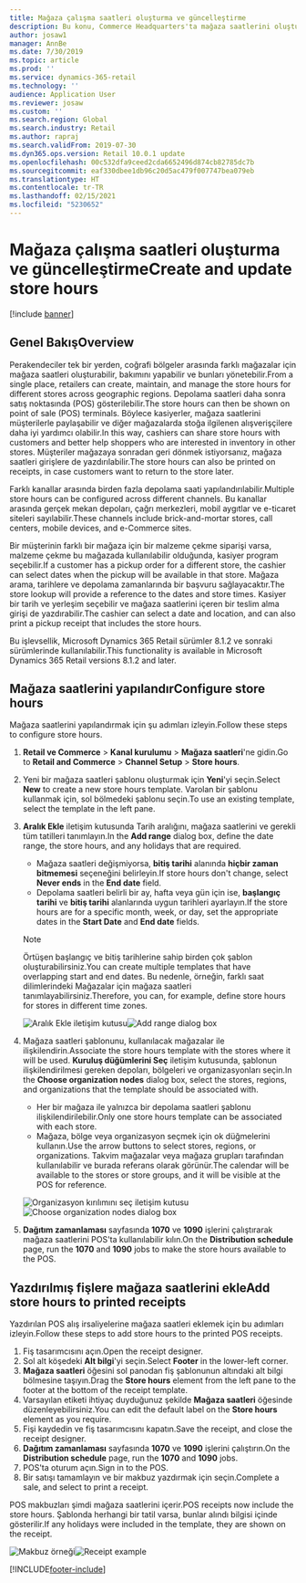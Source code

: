 ```yaml
---
title: Mağaza çalışma saatleri oluşturma ve güncelleştirme
description: Bu konu, Commerce Headquarters'ta mağaza saatlerini oluşturmayı ve güncelleştirmeyi açıklar.
author: josaw1
manager: AnnBe
ms.date: 7/30/2019
ms.topic: article
ms.prod: ''
ms.service: dynamics-365-retail
ms.technology: ''
audience: Application User
ms.reviewer: josaw
ms.custom: ''
ms.search.region: Global
ms.search.industry: Retail
ms.author: rapraj
ms.search.validFrom: 2019-07-30
ms.dyn365.ops.version: Retail 10.0.1 update
ms.openlocfilehash: 00c532dfa9ceed2cda6652496d874cb82785dc7b
ms.sourcegitcommit: eaf330dbee1db96c20d5ac479f007747bea079eb
ms.translationtype: HT
ms.contentlocale: tr-TR
ms.lasthandoff: 02/15/2021
ms.locfileid: "5230652"
---
```

# <a name="create-and-update-store-hours"></a><span data-ttu-id="1a484-103">Mağaza çalışma saatleri oluşturma ve güncelleştirme</span><span class="sxs-lookup"><span data-stu-id="1a484-103">Create and update store hours</span></span>

[!include [banner](../../includes/banner.md)]

## <a name="overview"></a><span data-ttu-id="1a484-104">Genel Bakış</span><span class="sxs-lookup"><span data-stu-id="1a484-104">Overview</span></span>

<span data-ttu-id="1a484-105">Perakendeciler tek bir yerden, coğrafi bölgeler arasında farklı mağazalar için mağaza saatleri oluşturabilir, bakımını yapabilir ve bunları yönetebilir.</span><span class="sxs-lookup"><span data-stu-id="1a484-105">From a single place, retailers can create, maintain, and manage the store hours for different stores across geographic regions.</span></span> <span data-ttu-id="1a484-106">Depolama saatleri daha sonra satış noktasında (POS) gösterilebilir.</span><span class="sxs-lookup"><span data-stu-id="1a484-106">The store hours can then be shown on point of sale (POS) terminals.</span></span> <span data-ttu-id="1a484-107">Böylece kasiyerler, mağaza saatlerini müşterilerle paylaşabilir ve diğer mağazalarda stoğa ilgilenen alışverişçilere daha iyi yardımcı olabilir.</span><span class="sxs-lookup"><span data-stu-id="1a484-107">In this way, cashiers can share store hours with customers and better help shoppers who are interested in inventory in other stores.</span></span> <span data-ttu-id="1a484-108">Müşteriler mağazaya sonradan geri dönmek istiyorsanız, mağaza saatleri girişlere de yazdırılabilir.</span><span class="sxs-lookup"><span data-stu-id="1a484-108">The store hours can also be printed on receipts, in case customers want to return to the store later.</span></span>

<span data-ttu-id="1a484-109">Farklı kanallar arasında birden fazla depolama saati yapılandırılabilir.</span><span class="sxs-lookup"><span data-stu-id="1a484-109">Multiple store hours can be configured across different channels.</span></span> <span data-ttu-id="1a484-110">Bu kanallar arasında gerçek mekan depoları, çağrı merkezleri, mobil aygıtlar ve e-ticaret siteleri sayılabilir.</span><span class="sxs-lookup"><span data-stu-id="1a484-110">These channels include brick-and-mortar stores, call centers, mobile devices, and e-Commerce sites.</span></span>

<span data-ttu-id="1a484-111">Bir müşterinin farklı bir mağaza için bir malzeme çekme siparişi varsa, malzeme çekme bu mağazada kullanılabilir olduğunda, kasiyer program seçebilir.</span><span class="sxs-lookup"><span data-stu-id="1a484-111">If a customer has a pickup order for a different store, the cashier can select dates when the pickup will be available in that store.</span></span> <span data-ttu-id="1a484-112">Mağaza arama, tarihlere ve depolama zamanlarında bir başvuru sağlayacaktır.</span><span class="sxs-lookup"><span data-stu-id="1a484-112">The store lookup will provide a reference to the dates and store times.</span></span> <span data-ttu-id="1a484-113">Kasiyer bir tarih ve yerleşim seçebilir ve mağaza saatlerini içeren bir teslim alma girişi de yazdırabilir.</span><span class="sxs-lookup"><span data-stu-id="1a484-113">The cashier can select a date and location, and can also print a pickup receipt that includes the store hours.</span></span>

<span data-ttu-id="1a484-114">Bu işlevsellik, Microsoft Dynamics 365 Retail sürümler 8.1.2 ve sonraki sürümlerinde kullanılabilir.</span><span class="sxs-lookup"><span data-stu-id="1a484-114">This functionality is available in Microsoft Dynamics 365 Retail versions 8.1.2 and later.</span></span>

## <a name="configure-store-hours"></a><span data-ttu-id="1a484-115">Mağaza saatlerini yapılandır</span><span class="sxs-lookup"><span data-stu-id="1a484-115">Configure store hours</span></span>

<span data-ttu-id="1a484-116">Mağaza saatlerini yapılandırmak için şu adımları izleyin.</span><span class="sxs-lookup"><span data-stu-id="1a484-116">Follow these steps to configure store hours.</span></span>

1. <span data-ttu-id="1a484-117">**Retail ve Commerce** \> **Kanal kurulumu** \> **Mağaza saatleri**'ne gidin.</span><span class="sxs-lookup"><span data-stu-id="1a484-117">Go to **Retail and Commerce** \> **Channel Setup** \> **Store hours**.</span></span>
2. <span data-ttu-id="1a484-118">Yeni bir mağaza saatleri şablonu oluşturmak için **Yeni**'yi seçin.</span><span class="sxs-lookup"><span data-stu-id="1a484-118">Select **New** to create a new store hours template.</span></span> <span data-ttu-id="1a484-119">Varolan bir şablonu kullanmak için, sol bölmedeki şablonu seçin.</span><span class="sxs-lookup"><span data-stu-id="1a484-119">To use an existing template, select the template in the left pane.</span></span>
3. <span data-ttu-id="1a484-120">**Aralık Ekle** iletişim kutusunda Tarih aralığını, mağaza saatlerini ve gerekli tüm tatilleri tanımlayın.</span><span class="sxs-lookup"><span data-stu-id="1a484-120">In the **Add range** dialog box, define the date range, the store hours, and any holidays that are required.</span></span>

    - <span data-ttu-id="1a484-121">Mağaza saatleri değişmiyorsa, **bitiş tarihi** alanında **hiçbir zaman bitmemesi** seçeneğini belirleyin.</span><span class="sxs-lookup"><span data-stu-id="1a484-121">If store hours don't change, select **Never ends** in the **End date** field.</span></span>
    - <span data-ttu-id="1a484-122">Depolama saatleri belirli bir ay, hafta veya gün için ise, **başlangıç tarihi** ve **bitiş tarihi** alanlarında uygun tarihleri ayarlayın.</span><span class="sxs-lookup"><span data-stu-id="1a484-122">If the store hours are for a specific month, week, or day, set the appropriate dates in the **Start Date** and **End date** fields.</span></span>

    > [!NOTE]
    > <span data-ttu-id="1a484-123">Örtüşen başlangıç ve bitiş tarihlerine sahip birden çok şablon oluşturabilirsiniz.</span><span class="sxs-lookup"><span data-stu-id="1a484-123">You can create multiple templates that have overlapping start and end dates.</span></span> <span data-ttu-id="1a484-124">Bu nedenle, örneğin, farklı saat dilimlerindeki Mağazalar için mağaza saatleri tanımlayabilirsiniz.</span><span class="sxs-lookup"><span data-stu-id="1a484-124">Therefore, you can, for example, define store hours for stores in different time zones.</span></span>

    <span data-ttu-id="1a484-125">![Aralık Ekle iletişim kutusu](../dev-itpro/media/Storehours1.png "Aralık Ekle iletişim kutusu")</span><span class="sxs-lookup"><span data-stu-id="1a484-125">![Add range dialog box](../dev-itpro/media/Storehours1.png "Add range dialog box")</span></span>

4. <span data-ttu-id="1a484-126">Mağaza saatleri şablonunu, kullanılacak mağazalar ile ilişkilendirin.</span><span class="sxs-lookup"><span data-stu-id="1a484-126">Associate the store hours template with the stores where it will be used.</span></span> <span data-ttu-id="1a484-127">**Kuruluş düğümlerini Seç** iletişim kutusunda, şablonun ilişkilendirilmesi gereken depoları, bölgeleri ve organizasyonları seçin.</span><span class="sxs-lookup"><span data-stu-id="1a484-127">In the **Choose organization nodes** dialog box, select the stores, regions, and organizations that the template should be associated with.</span></span>

    - <span data-ttu-id="1a484-128">Her bir mağaza ile yalnızca bir depolama saatleri şablonu ilişkilendirilebilir.</span><span class="sxs-lookup"><span data-stu-id="1a484-128">Only one store hours template can be associated with each store.</span></span>
    - <span data-ttu-id="1a484-129">Mağaza, bölge veya organizasyon seçmek için ok düğmelerini kullanın.</span><span class="sxs-lookup"><span data-stu-id="1a484-129">Use the arrow buttons to select stores, regions, or organizations.</span></span> <span data-ttu-id="1a484-130">Takvim mağazalar veya mağaza grupları tarafından kullanılabilir ve burada referans olarak görünür.</span><span class="sxs-lookup"><span data-stu-id="1a484-130">The calendar will be available to the stores or store groups, and it will be visible at the POS for reference.</span></span>

    <span data-ttu-id="1a484-131">![Organizasyon kırılımını seç iletişim kutusu](../dev-itpro/media/Storehours2.png "Organizasyon kırılımını seç iletişim kutusu")</span><span class="sxs-lookup"><span data-stu-id="1a484-131">![Choose organization nodes dialog box](../dev-itpro/media/Storehours2.png "Choose organization nodes dialog box")</span></span>

5. <span data-ttu-id="1a484-132">**Dağıtım zamanlaması** sayfasında **1070** ve **1090** işlerini çalıştırarak mağaza saatlerini POS'ta kullanılabilir kılın.</span><span class="sxs-lookup"><span data-stu-id="1a484-132">On the **Distribution schedule** page, run the **1070** and **1090** jobs to make the store hours available to the POS.</span></span>

## <a name="add-store-hours-to-printed-receipts"></a><span data-ttu-id="1a484-133">Yazdırılmış fişlere mağaza saatlerini ekle</span><span class="sxs-lookup"><span data-stu-id="1a484-133">Add store hours to printed receipts</span></span>

<span data-ttu-id="1a484-134">Yazdırılan POS alış irsaliyelerine mağaza saatleri eklemek için bu adımları izleyin.</span><span class="sxs-lookup"><span data-stu-id="1a484-134">Follow these steps to add store hours to the printed POS receipts.</span></span>

1. <span data-ttu-id="1a484-135">Fiş tasarımcısını açın.</span><span class="sxs-lookup"><span data-stu-id="1a484-135">Open the receipt designer.</span></span>
2. <span data-ttu-id="1a484-136">Sol alt köşedeki **Alt bilgi**'yi seçin.</span><span class="sxs-lookup"><span data-stu-id="1a484-136">Select **Footer** in the lower-left corner.</span></span>
3. <span data-ttu-id="1a484-137">**Mağaza saatleri** öğesini sol panodan fiş şablonunun altındaki alt bilgi bölmesine taşıyın.</span><span class="sxs-lookup"><span data-stu-id="1a484-137">Drag the **Store hours** element from the left pane to the footer at the bottom of the receipt template.</span></span>
4. <span data-ttu-id="1a484-138">Varsayılan etiketi ihtiyaç duyduğunuz şekilde **Mağaza saatleri** öğesinde düzenleyebilirsiniz.</span><span class="sxs-lookup"><span data-stu-id="1a484-138">You can edit the default label on the **Store hours** element as you require.</span></span>
5. <span data-ttu-id="1a484-139">Fişi kaydedin ve fiş tasarımcısını kapatın.</span><span class="sxs-lookup"><span data-stu-id="1a484-139">Save the receipt, and close the receipt designer.</span></span>
6. <span data-ttu-id="1a484-140">**Dağıtım zamanlaması** sayfasında **1070** ve **1090** işlerini çalıştırın.</span><span class="sxs-lookup"><span data-stu-id="1a484-140">On the **Distribution schedule** page, run the **1070** and **1090** jobs.</span></span>
7. <span data-ttu-id="1a484-141">POS'ta oturum açın.</span><span class="sxs-lookup"><span data-stu-id="1a484-141">Sign in to the POS.</span></span>
8. <span data-ttu-id="1a484-142">Bir satışı tamamlayın ve bir makbuz yazdırmak için seçin.</span><span class="sxs-lookup"><span data-stu-id="1a484-142">Complete a sale, and select to print a receipt.</span></span>

<span data-ttu-id="1a484-143">POS makbuzları şimdi mağaza saatlerini içerir.</span><span class="sxs-lookup"><span data-stu-id="1a484-143">POS receipts now include the store hours.</span></span> <span data-ttu-id="1a484-144">Şablonda herhangi bir tatil varsa, bunlar alındı bilgisi içinde gösterilir.</span><span class="sxs-lookup"><span data-stu-id="1a484-144">If any holidays were included in the template, they are shown on the receipt.</span></span>

<span data-ttu-id="1a484-145">![Makbuz örneği](../dev-itpro/media/Storehours3.png "Makbuz örneği")</span><span class="sxs-lookup"><span data-stu-id="1a484-145">![Receipt example](../dev-itpro/media/Storehours3.png "Receipt example")</span></span>


[!INCLUDE[footer-include](../../includes/footer-banner.md)]